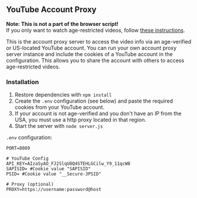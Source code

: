 ## YouTube Account Proxy

<b>Note: This is not a part of the browser script!</b>
<br>If you only want to watch age-restricted videos, follow <a href="https://github.com/zerodytrash/Simple-YouTube-Age-Restriction-Bypass#installation">these instructions</a>.

This is the account proxy server to access the video info via an age-verified or US-located YouTube account. You can run your own account proxy server instance and include the cookies of a YouTube account in the configuration. This allows you to share the account with others to access age-restricted videos.

### Installation
1. Restore dependencies with `npm install`
2. Create the `.env` configuration (see below) and paste the required cookies from your YouTube account.
3. If your account is not age-verified and you don't have an IP from the USA, you must use a http proxy located in that region.
4. Start the server with `node server.js`

``.env`` configuration:

````
PORT=8089

# YouTube Config
API_KEY=AIzaSyAO_FJ2SlqU8Q4STEHLGCilw_Y9_11qcW8
SAPISID= #Cookie value "SAPISID"
PSID= #Cookie value "__Secure-3PSID"

# Proxy (optional)
PROXY=https://username:password@host
````
